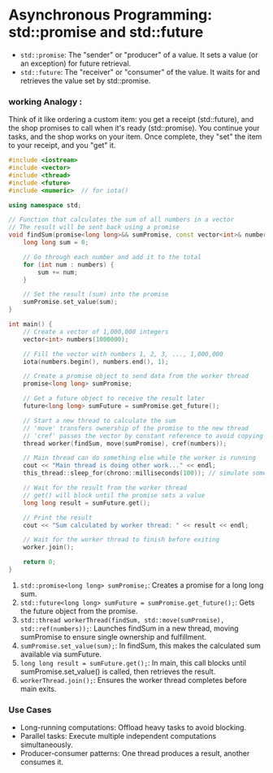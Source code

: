 # Asynchronous Programming: std::promise and std::future

- `std::promise`: The "sender" or "producer" of a value. It sets a value (or an exception) for future retrieval.
- `std::future`: The "receiver" or "consumer" of the value. It waits for and retrieves the value set by std::promise.

### working Analogy :
Think of it like ordering a custom item: you get a receipt (std::future), and the shop promises to call when it's ready (std::promise). You continue your tasks, and the shop works on your item. Once complete, they "set" the item to your receipt, and you "get" it.

```c++
#include <iostream>
#include <vector>
#include <thread>
#include <future>
#include <numeric>  // for iota()

using namespace std;

// Function that calculates the sum of all numbers in a vector
// The result will be sent back using a promise
void findSum(promise<long long>&& sumPromise, const vector<int>& numbers) {
    long long sum = 0;

    // Go through each number and add it to the total
    for (int num : numbers) {
        sum += num;
    }

    // Set the result (sum) into the promise
    sumPromise.set_value(sum);
}

int main() {
    // Create a vector of 1,000,000 integers
    vector<int> numbers(1000000);

    // Fill the vector with numbers 1, 2, 3, ..., 1,000,000
    iota(numbers.begin(), numbers.end(), 1);

    // Create a promise object to send data from the worker thread
    promise<long long> sumPromise;

    // Get a future object to receive the result later
    future<long long> sumFuture = sumPromise.get_future();

    // Start a new thread to calculate the sum
    // 'move' transfers ownership of the promise to the new thread
    // 'cref' passes the vector by constant reference to avoid copying it
    thread worker(findSum, move(sumPromise), cref(numbers));

    // Main thread can do something else while the worker is running
    cout << "Main thread is doing other work..." << endl;
    this_thread::sleep_for(chrono::milliseconds(100)); // simulate some work

    // Wait for the result from the worker thread
    // get() will block until the promise sets a value
    long long result = sumFuture.get();

    // Print the result
    cout << "Sum calculated by worker thread: " << result << endl;

    // Wait for the worker thread to finish before exiting
    worker.join();

    return 0;
}
```

1. `std::promise<long long> sumPromise;`: Creates a promise for a long long sum.
2. `std::future<long long> sumFuture = sumPromise.get_future();`: Gets the future object from the promise.
3. `std::thread workerThread(findSum, std::move(sumPromise), std::ref(numbers));`: Launches findSum in a new thread, moving sumPromise to ensure single ownership and fulfillment.
4. `sumPromise.set_value(sum);`: In findSum, this makes the calculated sum available via sumFuture.
5. `long long result = sumFuture.get();`: In main, this call blocks until sumPromise.set_value() is called, then retrieves the result.
6. `workerThread.join();`: Ensures the worker thread completes before main exits.

### Use Cases
- Long-running computations: Offload heavy tasks to avoid blocking.
- Parallel tasks: Execute multiple independent computations simultaneously.
- Producer-consumer patterns: One thread produces a result, another consumes it.